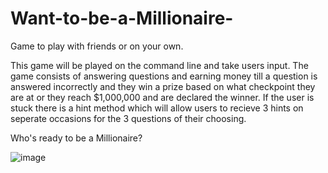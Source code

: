 # Want-to-be-a-Millionaire-
Game to play with friends or on your own.

This game will be played on the command line and take users input. The game consists of answering questions and earning money till a question is answered incorrectly and they win a prize based on what checkpoint they are at or they reach $1,000,000 and are declared the winner. If the user is stuck there is a hint method which will allow users to recieve 3 hints on seperate occasions for the 3 questions of their choosing.

Who's ready to be a Millionaire? 

![image](https://user-images.githubusercontent.com/116317627/212142667-8f1931ad-8f24-4661-8d23-819b46baa3e2.png)
